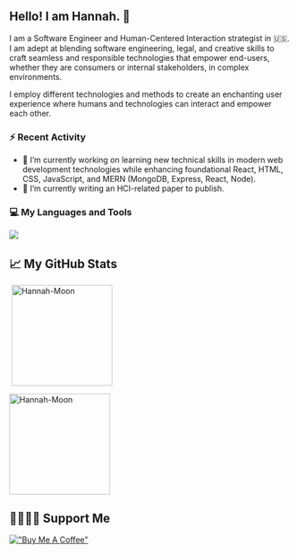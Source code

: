 ## Hello! I am Hannah. 👋

I am a Software Engineer and Human-Centered Interaction strategist in 🇺🇸. I am adept at blending software engineering, legal, and creative skills to craft seamless and responsible technologies that empower end-users, whether they are consumers or internal stakeholders, in complex environments.  

I employ different technologies and methods to create an enchanting user experience where humans and technologies can interact and empower each other. 



### :zap: Recent Activity

<!--START_SECTION:activity-->

- 🔭 I’m currently working on learning new technical skills in modern web development technologies while enhancing foundational React, HTML, CSS, JavaScript, and MERN (MongoDB, Express, React, Node). 
- 🌱 I’m currently writing an HCI-related paper to publish.
  
<!--END_SECTION:activity-->


### 💻 My Languages and Tools

<p align="left"> <a href="https://github.com/Hannah-Moon/"><img src="https://skillicons.dev/icons?i=js,express,nodejs,react,npm,jquery,postman,r,tableau,py,ts,vscode,git,github,mongodb,matlab,html,css,figma,ae,ai,xd,discord,git,notion"> </a> </p>

<!--
<table><tr><td valign="top" width="25%">

### Machine Learning 

<div align="center">  
<img style="margin: 10px" src="https://profilinator.rishav.dev/skills-assets/python-original.svg" alt="Python" height="50" />  
<img style="margin: 10px" src="https://profilinator.rishav.dev/skills-assets/r.svg" alt="R" height="50" />  
</div>

</td><td valign="top" width="25%">

### Front & Backend  

<div align="center">  
<img style="margin: 10px" src="https://profilinator.rishav.dev/skills-assets/html5-original-wordmark.svg" alt="HTML5" height="50" />  
<img style="margin: 10px" src="https://profilinator.rishav.dev/skills-assets/css3-original-wordmark.svg" alt="CSS3" height="50" />  
<img style="margin: 10px" src="https://profilinator.rishav.dev/skills-assets/javascript-original.svg" alt="JavaScript" height="50" />  
<img style="margin: 10px" src="https://profilinator.rishav.dev/skills-assets/typescript-original.svg" alt="TypeScript" height="50" />  
<img style="margin: 10px" src="https://profilinator.rishav.dev/skills-assets/react-original-wordmark.svg" alt="React" height="50" />  
<img style="margin: 10px" src="https://profilinator.rishav.dev/skills-assets/nodejs-original-wordmark.svg" alt="Node.js" height="50" />  
<img style="margin: 10px" src="https://profilinator.rishav.dev/skills-assets/gnu_bash-icon.svg" alt="Bash" height="50" />  
<img style="margin: 10px" src="https://profilinator.rishav.dev/skills-assets/git-scm-icon.svg" alt="Git" height="50" />  
<img style="margin: 10px" src="https://profilinator.rishav.dev/skills-assets/jquery.png" alt="jQuery" height="50" />  
<img style="margin: 10px" src="https://profilinator.rishav.dev/skills-assets/bootstrap-plain.svg" alt="Bootstrap" height="50" />  
<img style="margin: 10px" src="https://profilinator.rishav.dev/skills-assets/mysql-original-wordmark.svg" alt="MySQL" height="50" />  
<img style="margin: 10px" src="https://profilinator.rishav.dev/skills-assets/mongodb-original-wordmark.svg" alt="MongoDB" height="50" />  
</div>

</td><td valign="top" width="25%">

### DevOps  

<div align="center">  
<img style="margin: 10px" src="https://profilinator.rishav.dev/skills-assets/amazonwebservices-original-wordmark.svg" alt="AWS" height="50" />  
<img style="margin: 10px" src="https://profilinator.rishav.dev/skills-assets/linux-original.svg" alt="Linux" height="50" />  
<img style="margin: 10px" src="https://profilinator.rishav.dev/skills-assets/git-scm-icon.svg" alt="Git" height="50" />  
<img style="margin: 10px" src="https://profilinator.rishav.dev/skills-assets/gnu_bash-icon.svg" alt="Bash" height="50" />  
</div>

</td><td valign="top" width="25%">

### Others 

<div align="center">  
<img style="margin: 10px" src="https://profilinator.rishav.dev/skills-assets/python-original.svg" alt="Python" height="50" />  
<img style="margin: 10px" src="https://profilinator.rishav.dev/skills-assets/r.svg" alt="R" height="50" />  
</div>

</td><td valign="top" width="25%">
  
</td></tr></table>  -->

## &#x1f4c8; My GitHub Stats

<p>&nbsp;<img align="center" height="180em" src="https://github-readme-stats.vercel.app/api?username=Hannah-Moon&show_icons=true&locale=en&theme=" alt="Hannah-Moon" /></p>

<p><img align="center" height="180em" src="https://github-readme-streak-stats.herokuapp.com/?user=Hannah-Moon&theme=" alt="Hannah-Moon" /></p>

## 🤜🏻🤛🏻 Support Me
[!["Buy Me A Coffee"](https://www.buymeacoffee.com/assets/img/custom_images/orange_img.png)](https://www.buymeacoffee.com/good2bhannah)
